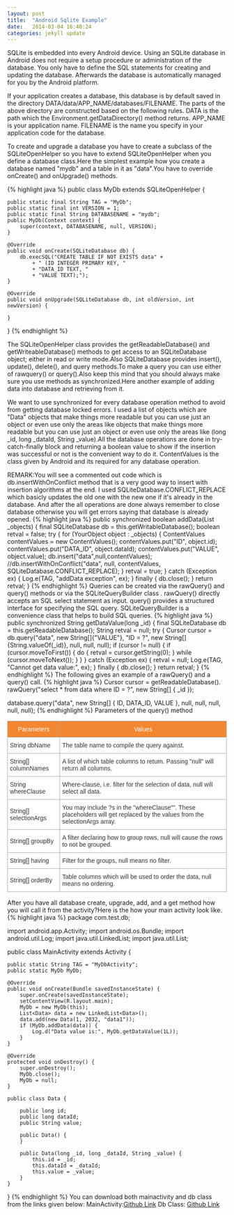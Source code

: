 ```yaml
---
layout: post
title:  "Android Sqlite Example"
date:   2014-03-04 16:40:24
categories: jekyll update
---
```

SQLite is embedded into every Android device. Using an SQLite database in Android does not require a setup procedure or administration of the database. You only have to define the SQL statements for creating and updating the database. Afterwards the database is automatically managed for you by the Android platform.

If your application creates a database, this database is by default saved in the directory DATA/data/APP\_NAME/databases/FILENAME. The parts of the above directory are constructed based on the following rules. DATA is the path which the Environment.getDataDirectory() method returns. APP\_NAME is your application name. FILENAME is the name you specify in your application code for the database.

To create and upgrade a database you have to create a subclass of the SQLiteOpenHelper so you have to extend SQLiteOpenHelper when you define a database class.Here the simplest example how you create a database named "mydb" and a table in it as "data".You have to override onCreate() and onUpgrade() methods.


{% highlight java %}
  public class MyDb extends SQLiteOpenHelper {
 
    public static final String TAG = "MyDb";
    public static final int VERSION = 1;
    public static final String DATABASENAME = "mydb";
    public MyDb(Context context) {
        super(context, DATABASENAME, null, VERSION);
    }
 
    @Override
    public void onCreate(SQLiteDatabase db) {
        db.execSQL("CREATE TABLE IF NOT EXISTS data" +
            + " (ID INTEGER PRIMARY KEY, "
            + "DATA_ID TEXT, "
            + "VALUE TEXT);");
    }
 
    @Override
    public void onUpgrade(SQLiteDatabase db, int oldVersion, int newVersion) {
        
    }
}
{% endhighlight %}

The SQLiteOpenHelper class provides the getReadableDatabase() and getWriteableDatabase() methods to get access to an SQLiteDatabase object; either in read or write mode.Also SQLiteDatabase provides insert(), update(), delete(), and query methods.To make a query you can use either of rawquery() or query().Also keep this mind that you should always make sure you use methods as synchronized.Here another example of adding data into database and retrieving from it.

We want to use synchronized for every database operation method to avoid from getting database locked errors. I used a list of objects which are "Data" objects that make things more readable but you can use just an object or even use only the areas like objects that make things more readable but you can use just an object or even use only the areas like (long \_id, long \_dataId, String \_value).All the database operations are done in try-catch-finally block and returning a boolean value to show if the insertion was successful or not is the convenient way to do it. ContentValues is the class given by Android and its required for any database operation.

REMARK:You will see a commented out code which is db.insertWithOnConflict method that is a very good way to insert with insertion algorithms at the end. I used SQLiteDatabase.CONFLICT\_REPLACE which basicly updates the old one with the new one if it's already in the database. And after the all operations are done always remember to close database otherwise you will get errors saying that database is already opened.
{% highlight java %}
public synchronized boolean addData(List<YourObject> _objects) {
        final SQLiteDatabase db = this.getWritableDatabase();
        boolean retval = false;
        try {
            for (YourObject object : _objects) {
                ContentValues contentValues = new ContentValues();
                contentValues.put("ID", object.id);
                contentValues.put("DATA_ID", object.dataId);
                contentValues.put("VALUE", object.value);
                db.insert("data",null,contentValues);
//db.insertWithOnConflict("data", null, contentValues, SQLiteDatabase.CONFLICT_REPLACE);
            }
            retval = true;
        } catch (Exception ex) {
            Log.e(TAG, "addData exception", ex);
        } finally {
            db.close();
        }
        return retval;
}
{% endhighlight %}
Queries can be created via the rawQuery() and query() methods or via the SQLiteQueryBuilder class . rawQuery() directly accepts an SQL select statement as input. query() provides a structured interface for specifying the SQL query. SQLiteQueryBuilder is a convenience class that helps to build SQL queries.
{% highlight java %}
public synchronized String getDataValue(long _id) {
        final SQLiteDatabase db = this.getReadableDatabase();
        String retval = null;
        try {
            Cursor cursor = db.query("data", new String[]{"VALUE"},
                    "ID = ?", new String[]{String.valueOf(_id)}, null, null, null);
            if (cursor != null) {
                if (cursor.moveToFirst()) {
                    do {
                        retval = cursor.getString(0);
                    } while (cursor.moveToNext());
                }
            }
        } catch (Exception ex) {
            retval = null;
            Log.e(TAG, "Cannot get data value:", ex);
        } finally {
            db.close();
        }
        return retval;
}
{% endhighlight %}
The following gives an example of a rawQuery() and a query() call.
{% highlight java %}
Cursor cursor = getReadableDatabase().
  rawQuery("select * from data where ID = ?", new String[] { _id });
 
database.query("data", 
  new String[] { ID, DATA_ID, VALUE }, 
  null, null, null, null, null);
{% endhighlight %}
Parameters of the query() method

<style type="text/css">
.tg  {border-collapse:collapse;border-spacing:0;border-color:#aaa;}
.tg td{font-family:Arial, sans-serif;font-size:14px;padding:10px 5px;border-style:solid;border-width:1px;overflow:hidden;word-break:normal;border-color:#aaa;color:#333;background-color:#fff;}
.tg th{font-family:Arial, sans-serif;font-size:14px;font-weight:normal;padding:10px 5px;border-style:solid;border-width:1px;overflow:hidden;word-break:normal;border-color:#aaa;color:#fff;background-color:#f38630;}
</style>
<table class="tg">
  <tr>
    <th class="tg-031e">Parameters</th>
    <th class="tg-031e">Values</th>
  </tr>
  <tr>
    <td class="tg-031e">String dbName</td>
    <td class="tg-031e">The table name to compile the query against.</td>
  </tr>
  <tr>
    <td class="tg-031e">String[] columnNames</td>
    <td class="tg-031e">A list of which table columns to return. Passing "null" will return all columns.</td>
  </tr>
  <tr>
    <td class="tg-031e">String whereClause</td>
    <td class="tg-031e">Where-clause, i.e. filter for the selection of data, null will select all data.</td>
  </tr>
  <tr>
    <td class="tg-031e">String[] selectionArgs</td>
    <td class="tg-031e">You may include ?s in the "whereClause"". These placeholders will get replaced by the values
 from the selectionArgs array.</td>
  </tr>
  <tr>
    <td class="tg-031e">String[] groupBy</td>
    <td class="tg-031e">A filter declaring how to group rows, null will cause the rows to not be grouped.</td>
  </tr>
  <tr>
    <td class="tg-031e">String[] having</td>
    <td class="tg-031e">Filter for the groups, null means no filter.</td>
  </tr>
  <tr>
    <td class="tg-031e">String[] orderBy</td>
    <td class="tg-031e">Table columns which will be used to order the data, null means no ordering.</td>
  </tr>
</table>
After you have all database create, upgrade, add, and a get method how you will call it from the activity?Here is the how your main activity look like.
{% highlight java %}
package com.test.db;
 
import android.app.Activity;
import android.os.Bundle;
import android.util.Log;
import java.util.LinkedList;
import java.util.List;
 
public class MainActivity extends Activity {
 
    public static String TAG = "MyDbActivity";
    public static MyDb MyDb;
 
    @Override
    public void onCreate(Bundle savedInstanceState) {
        super.onCreate(savedInstanceState);
        setContentView(R.layout.main);
        MyDb = new MyDb(this);
        List<Data> data = new LinkedList<Data>();
        data.add(new Data(1, 2032, "data1"));
        if (MyDb.addData(data)) {
            Log.d("Data value is:", MyDb.getDataValue(1L));
        }
    }
 
    @Override
    protected void onDestroy() {
        super.onDestroy();
        MyDb.close();
        MyDb = null;
    }
 
    public class Data {
 
        public long id;
        public long dataId;
        public String value;
 
        public Data() {
        }
 
        public Data(long _id, long _dataId, String _value) {
            this.id = _id;
            this.dataId = _dataId;
            this.value = _value;
        }
    }
}
{% endhighlight %}
You can download both mainactivity and db class from the links given below:
MainActivity:<a href="https://gist.github.com/msdalp/9297781">Github Link</a>
Db Class: <a href="https://gist.github.com/msdalp/9297983">Github Link</a>

